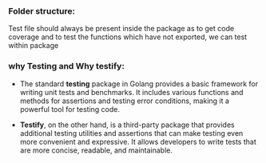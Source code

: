 ### Folder structure:

Test file should always be present inside the package as to get code coverage and to test the functions which have not exported, we can test within package

### why Testing and Why testify:

- The standard **testing** package in Golang provides a basic framework for writing unit tests and benchmarks. It includes various functions and methods for assertions and testing error conditions, making it a powerful tool for testing code.

- **Testify**, on the other hand, is a third-party package that provides additional testing utilities and assertions that can make testing even more convenient and expressive. It allows developers to write tests that are more concise, readable, and maintainable.
